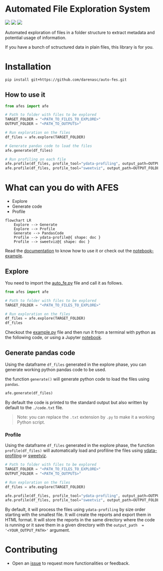 # Automated File Exploration System

![](https://img.shields.io/github/license/darenasc/auto-fes)
![](https://img.shields.io/github/last-commit/darenasc/auto-fes)
![](https://img.shields.io/github/stars/darenasc/auto-fes?style=social)

Automated exploration of files in a folder structure to extract metadata and potential usage of information.

If you have a bunch of sctructured data in plain files, this library is for you.

# Installation

```bash
pip install git+https://github.com/darenasc/auto-fes.git
```

## How to use it
```python
from afes import afe

# Path to folder with files to be explored
TARGET_FOLDER = "<PATH_TO_FILES_TO_EXPLORE>"
OUTPUT_FOLDER = "<PATH_TO_OUTPUTS>"

# Run exploration on the files
df_files = afe.explore(TARGET_FOLDER)

# Generate pandas code to load the files
afe.generate(df_files)

# Run profiling on each file
afe.profile(df_files, profile_tool="ydata-profiling", output_path=OUTPUT_FOLDER)
afe.profile(df_files, profile_tool="sweetviz", output_path=OUTPUT_FOLDER)
```

# What can you do with AFES

* Explore
* Generate code
* Profile
  
```mermaid
flowchart LR
    Explore --> Generate
    Explore --> Profile
    Generate --> PandasCode
    Profile --> ydata-profile@{ shape: doc }
    Profile --> sweetviz@{ shape: doc }
```

Read the [documentation](docs/documentation.md) to know how to use it or check out the [notebook-example](code/notebook-example.ipynb).

## Explore

You need to import the [auto_fe.py](code/auto_fe.py) file and call it as follows.

```python
from afes import afe

# Path to folder with files to be explored
TARGET_FOLDER = "<PATH_TO_FILES_TO_EXPLORE>"

# Run exploration on the files
df_files = afe.explore(TARGET_FOLDER)
df_files
```

Checkout the [example.py](src/example.py) file and then run it from a terminal with python as the following code, or using a Jupyter [notebook](src/notebook-example.ipynb).

## Generate pandas code

Using the dataframe `df_files` generated in the explore phase, you can generate working python pandas code to be used. 

the function `generate()` will generate python code to load the files using `pandas`.

```python
afe.generate(df_files)
```

By default the code is printed to the standard output but also written by default to the `./code.txt` file.

> Note: you can replace the `.txt`  extension by `.py` to make it a working Python script.

### Profile

Using the dataframe `df_files` generated in the explore phase, the function `profile(df_files)` will automatically load and profiline the files using [ydata-profiling](https://github.com/ydataai/ydata-profiling) or [sweetviz](https://github.com/fbdesignpro/sweetviz).

```python
# Path to folder with files to be explored
TARGET_FOLDER = "<PATH_TO_FILES_TO_EXPLORE>"
OUTPUT_FOLDER = "<PATH_TO_OUTPUTS>"

# Run exploration on the files
df_files = afe.explore(TARGET_FOLDER)

afe.profile(df_files, profile_tool="ydata-profiling", output_path=OUTPUT_FOLDER) # or
afe.profile(df_files, profile_tool="sweetviz", output_path=OUTPUT_FOLDER)
```

By default, it will process the files using `ydata-profiling` by size order starting with the smallest file. It will create the reports and export them in HTML format. It will store the reports in the same directory where the code is running or it save them in a given directory with the `output_path  = '<YOUR_OUTPUT_PATH>'` argument.

# Contributing

* Open an [issue](https://github.com/darenasc/auto-fes/issues) to request more functionalities or feedback.